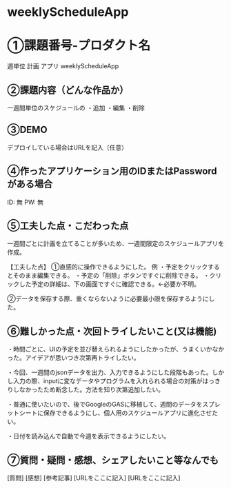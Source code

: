 # weeklyScheduleApp
# ①課題番号-プロダクト名
週単位 計画 アプリ
weeklyScheduleApp

## ②課題内容（どんな作品か）
一週間単位のスケジュールの
・追加
・編集
・削除

## ③DEMO
デプロイしている場合はURLを記入（任意）

## ④作ったアプリケーション用のIDまたはPasswordがある場合
ID: 無
PW: 無
## ⑤工夫した点・こだわった点
一週間ごとに計画を立てることが多いため、一週間限定のスケジュールアプリを作成。

【工夫した点】
①直感的に操作できるようにした。
例
・予定をクリックするとそのまま編集できる。
・予定の「削除」ボタンですぐに削除できる。
・クリックした予定の詳細は、下の画面ですぐに確認できる。←必要か不明。

②データを保存する際、重くならないように必要最小限を保存するようにした。



## ⑥難しかった点・次回トライしたいこと(又は機能)
・時間ごとに、UIの予定を並び替えられるようにしたかったが、うまくいかなかった。アイデアが思いつき次第再トライしたい。

・今回、一週間のjsonデータを出力、入力できるようにした段階もあった。しかし入力の際、inputに変なデータやプログラムを入れられる場合の対策がはっきりしなかったため断念した。方法を知り次第追加したい。

・普通に使いたいので、後でGoogleのGASに移植して、週間のデータをスプレットシートに保存できるようにし、個人用のスケジュールアプリに進化させたい。

・日付を読み込んで自動で今週を表示できるようにしたい。


## ⑦質問・疑問・感想、シェアしたいこと等なんでも
[質問]
[感想]
[参考記事]
[URLをここに記入]
[URLをここに記入]
